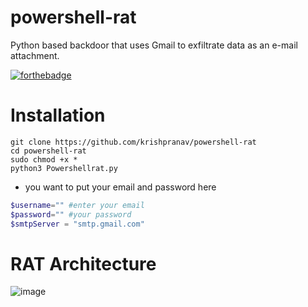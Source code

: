 # powershell-rat
Python based backdoor that uses Gmail to exfiltrate data as an e-mail attachment.

[![forthebadge](https://forthebadge.com/images/badges/made-with-python.svg)](https://forthebadge.com)

# Installation
```
git clone https://github.com/krishpranav/powershell-rat
cd powershell-rat
sudo chmod +x *
python3 Powershellrat.py
```
- you want to put your email and password here
```powershell
$username="" #enter your email
$password="" #your password
$smtpServer = "smtp.gmail.com"
```

# RAT Architecture
![image](https://user-images.githubusercontent.com/3501170/54605214-dd51f400-4a9c-11e9-8b51-a225b13ecd0d.png)
